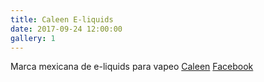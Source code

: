 ```yaml
---
title: Caleen E-liquids
date: 2017-09-24 12:00:00
gallery: 1
---
```


Marca mexicana de e-liquids para vapeo [Caleen](http://caleen.com.mx) [Facebook](http://fb.me/caleeneliquids/)
